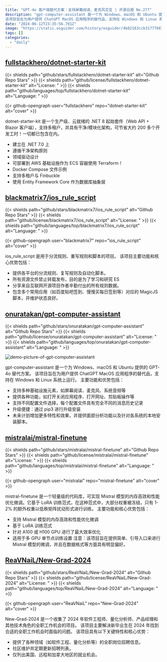 ```yaml
---
title: "GPT-4o 客户端替代方案：支持屏幕阅读、麦克风交互 | 开源日报 No.277"
description: "gpt-computer-assistant 是一个为 Windows、macOS 和 Ubuntu 提供的 GPT-4o 替代方案。
该项目旨在为用户提供 ChatGPT MacOS 应用程序的替代品，支持在 Windows 和 Linux 系统上运行。"
date: "2024-06-12T23:35:56.701Z"
image: "https://static.osguider.com/history/osguider/4b82163ccb317776674136435931f2b7.png"
tags: []
categories:
  - "daily"
---
```


## [fullstackhero/dotnet-starter-kit](https://github.com/fullstackhero/dotnet-starter-kit)

{{< shields path="github/stars/fullstackhero/dotnet-starter-kit" alt="Github Repo Stars" >}} {{< shields path="github/license/fullstackhero/dotnet-starter-kit" alt="License: " >}} {{< shields path="github/languages/top/fullstackhero/dotnet-starter-kit" alt="Language: " >}}

{{< github-opengraph user="fullstackhero" repo="dotnet-starter-kit" alt="cover" >}}

dotnet-starter-kit 是一个生产级、云就绪的 .NET 8 起始套件（Web API + Blazor 客户端），支持多租户，并具有干净/模块化架构，可节省大约 200 多个开发工时！一切都已包含在内。

- 建立在 .NET 7.0 上
- 遵循干净架构原则
- 领域驱动设计
- 可部署到 AWS 基础设施作为 ECS 容器使用 Terraform！
- Docker Compose 文件示例
- 支持多租户与 Finbuckle
- 使用 Entity Framework Core 作为数据库抽象层
  
## [blackmatrix7/ios_rule_script](https://github.com/blackmatrix7/ios_rule_script)

{{< shields path="github/stars/blackmatrix7/ios_rule_script" alt="Github Repo Stars" >}} {{< shields path="github/license/blackmatrix7/ios_rule_script" alt="License: " >}} {{< shields path="github/languages/top/blackmatrix7/ios_rule_script" alt="Language: " >}}

{{< github-opengraph user="blackmatrix7" repo="ios_rule_script" alt="cover" >}}

ios_rule_script 是用于分流规则、重写规则和脚本的项目。
该项目主要功能和核心优势包括：

- 提供各平台的分流规则、复写规则及自动化脚本。
- 所有资源文件禁止转载发布，目的是为了学习和研究 ES
- 分享来自互联网开源项目作者辛勤付出的所有规则数据。
- 包含多个常用应用（如百度贴吧签到、慢慢买每日签到等）对应的 MagicJS 脚本，并维护状态良好。
  
## [onuratakan/gpt-computer-assistant](https://github.com/onuratakan/gpt-computer-assistant)

{{< shields path="github/stars/onuratakan/gpt-computer-assistant" alt="Github Repo Stars" >}} {{< shields path="github/license/onuratakan/gpt-computer-assistant" alt="License: " >}} {{< shields path="github/languages/top/onuratakan/gpt-computer-assistant" alt="Language: " >}}

![demo-picture-of-gpt-computer-assistant](https://static.osguider.com/subject/github/onuratakan/gpt-computer-assistant/2b24e156581a2356758f9e2d06d402a4.png)

gpt-computer-assistant 是一个为 Windows、macOS 和 Ubuntu 提供的 GPT-4o 替代方案。
该项目旨在为用户提供 ChatGPT MacOS 应用程序的替代品，支持在 Windows 和 Linux 系统上运行。
主要功能和优势包括：

- 支持多种基础设施元素，如屏幕阅读、麦克风、系统音频等
- 提供各种功能，如打开关闭应用程序、打开网址、剪贴板操作等
- 支持不同配置文件选择，每个配置文件具有完全不同的消息历史记录
- 升级便捷：通过 pip3 进行升级安装
- 未来计划增加更多特性和效果，并提供面部分析功能以及针对各系统的本地安装脚本。
  
## [mistralai/mistral-finetune](https://github.com/mistralai/mistral-finetune)

{{< shields path="github/stars/mistralai/mistral-finetune" alt="Github Repo Stars" >}} {{< shields path="github/license/mistralai/mistral-finetune" alt="License: " >}} {{< shields path="github/languages/top/mistralai/mistral-finetune" alt="Language: " >}}

{{< github-opengraph user="mistralai" repo="mistral-finetune" alt="cover" >}}

mistral-finetune 是一个轻量级的代码库，可实现 Mistral 模型的内存高效和性能优化微调。它基于 LoRA 训练范式，在这种范式中，大部分权重被冻结，只有 1-2% 的额外权重以低秩矩阵扰动形式进行训练。
主要功能和核心优势包括：

- 支持 Mistral 模型的内存高效和性能优化微调
- 基于 LoRA 训练范式
- 针对 A100 或 H100 GPU 进行了最大效率优化
- 适用于多 GPU 单节点训练设置
注意：该项目旨在提供简单、引导入口来进行 Mistral 模型的微调，并且在数据格式等方面具有明显偏好。
  
## [ReaVNaiL/New-Grad-2024](https://github.com/ReaVNaiL/New-Grad-2024)

{{< shields path="github/stars/ReaVNaiL/New-Grad-2024" alt="Github Repo Stars" >}} {{< shields path="github/license/ReaVNaiL/New-Grad-2024" alt="License: " >}} {{< shields path="github/languages/top/ReaVNaiL/New-Grad-2024" alt="Language: " >}}

{{< github-opengraph user="ReaVNaiL" repo="New-Grad-2024" alt="cover" >}}

New-Grad-2024 是一个收集了 2024 年软件工程师、量化分析师、产品经理和其他技术角色的全职工作机会的项目。
该项目主要解决新毕业生在 2024 年找到合适的全职工作机会时面临的问题。
该项目具有以下关键特性和核心优势：

- 提供了各种领域（如软件工程、量化分析等）的全职岗位招聘信息。
- 社区维护并定期更新招聘列表。
- 仅列出美国、远程和加拿大地区的就业机会。
  
